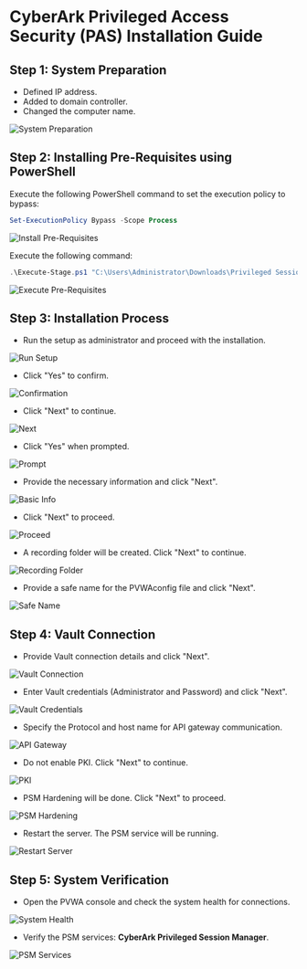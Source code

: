 # CyberArk Privileged Access Security (PAS) Installation Guide

## Step 1: System Preparation
- Defined IP address.
- Added to domain controller.
- Changed the computer name.
  
![System Preparation](https://github.com/NallaTeja/CyberArk-PAS/assets/145950340/848bd012-6ea8-414f-81ec-83221ea88209)

## Step 2: Installing Pre-Requisites using PowerShell
Execute the following PowerShell command to set the execution policy to bypass:
```powershell
Set-ExecutionPolicy Bypass -Scope Process
```

![Install Pre-Requisites](https://github.com/NallaTeja/CyberArk-PAS/assets/145950340/a24d5bfb-4da2-4af3-a7a9-dce5ea102fe8)

Execute the following command:
```powershell
.\Execute-Stage.ps1 "C:\Users\Administrator\Downloads\Privileged Session Manager-Rls-v12.0.2\InstallationAutomation\Prerequisites\PrerequisitesConfig.xml"
```

![Execute Pre-Requisites](https://github.com/NallaTeja/CyberArk-PAS/assets/145950340/5156a798-9e0b-4c53-b4ca-9e2dbb45a075)

## Step 3: Installation Process
- Run the setup as administrator and proceed with the installation.

![Run Setup](https://github.com/NallaTeja/CyberArk-PAS/assets/145950340/31b3aea5-ef76-46b9-973a-5fc6290fc601)

- Click "Yes" to confirm.

![Confirmation](https://github.com/NallaTeja/CyberArk-PAS/assets/145950340/e98594c1-80da-40ae-b520-2f122ee0b2d8)

- Click "Next" to continue.

![Next](https://github.com/NallaTeja/CyberArk-PAS/assets/145950340/7b921609-ae26-423f-b73a-9e8375d33c5f)

- Click "Yes" when prompted.

![Prompt](https://github.com/NallaTeja/CyberArk-PAS/assets/145950340/d038ea05-012e-4169-b3ff-0f3456a557cf)

- Provide the necessary information and click "Next".

![Basic Info](https://github.com/NallaTeja/CyberArk-PAS/assets/145950340/33537eaf-7f01-4995-8aad-2fa5c4626a87)

- Click "Next" to proceed.

![Proceed](https://github.com/NallaTeja/CyberArk-PAS/assets/145950340/274b38bb-f6af-4451-ad41-be2eabdd7410)

- A recording folder will be created. Click "Next" to continue.

![Recording Folder](https://github.com/NallaTeja/CyberArk-PAS/assets/145950340/f283cf61-85fd-4b07-836b-19e5f796e8fb)

- Provide a safe name for the PVWAconfig file and click "Next".

![Safe Name](https://github.com/NallaTeja/CyberArk-PAS/assets/145950340/7c3e9ac1-d31c-4856-8e00-e4680845d0f3)

## Step 4: Vault Connection
- Provide Vault connection details and click "Next".

![Vault Connection](https://github.com/NallaTeja/CyberArk-PAS/assets/145950340/e773b4fd-2760-48be-ad2b-d3899d1bffa3)

- Enter Vault credentials (Administrator and Password) and click "Next".

![Vault Credentials](https://github.com/NallaTeja/CyberArk-PAS/assets/145950340/195681ee-c8b9-4be4-9bed-ccad0a6cc1e8)

- Specify the Protocol and host name for API gateway communication.

![API Gateway](https://github.com/NallaTeja/CyberArk-PAS/assets/145950340/4ad6d89d-b090-4036-bcf0-43c5f8c683e8)

- Do not enable PKI. Click "Next" to continue.

![PKI](https://github.com/NallaTeja/CyberArk-PAS/assets/145950340/32b6f1b2-34d0-41c6-a1ed-93990c33265b)

- PSM Hardening will be done. Click "Next" to proceed.

![PSM Hardening](https://github.com/NallaTeja/CyberArk-PAS/assets/145950340/39145fbf-9a45-45df-b535-d7c2320c9e9f)

- Restart the server. The PSM service will be running.

![Restart Server](https://github.com/NallaTeja/CyberArk-PAS/assets/145950340/8ad0c450-8dab-45cf-b7c2-c75215e746fc)

## Step 5: System Verification
- Open the PVWA console and check the system health for connections.

![System Health](https://github.com/NallaTeja/CyberArk-PAS/assets/145950340/b3489558-7b32-4362-ae75-b64e1bc83065)

- Verify the PSM services: **CyberArk Privileged Session Manager**.

![PSM Services](https://github.com/NallaTeja/CyberArk-PAS/assets/145950340/d5f123b2-28fc-422c-a08c-85fa510be931)
```
